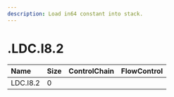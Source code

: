 ```yaml
---
description: Load in64 constant into stack.
---
```


# .LDC.I8.2

| Name | Size | ControlChain | FlowControl |
| :--- | :--- | :--- | :--- |
| LDC.I8.2 | 0 |  |  |
